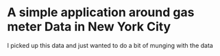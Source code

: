 # A simple application around gas meter Data in New York City

I picked up this data and just wanted to do a bit of munging with the data